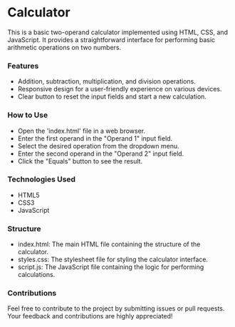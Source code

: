 # Calculator
This is a basic two-operand calculator implemented using HTML, CSS, and JavaScript. It provides a straightforward interface for performing basic arithmetic operations on two numbers.

### Features
+ Addition, subtraction, multiplication, and division operations.
+ Responsive design for a user-friendly experience on various devices.
+ Clear button to reset the input fields and start a new calculation.

### How to Use
+ Open the 'index.html' file in a web browser.
+ Enter the first operand in the "Operand 1" input field.
+ Select the desired operation from the dropdown menu.
+ Enter the second operand in the "Operand 2" input field.
+ Click the "Equals" button to see the result.

### Technologies Used
+ HTML5
+ CSS3
+ JavaScript

### Structure
+ index.html: The main HTML file containing the structure of the calculator.
+ styles.css: The stylesheet file for styling the calculator interface.
+ script.js: The JavaScript file containing the logic for performing calculations.

### Contributions
Feel free to contribute to the project by submitting issues or pull requests. Your feedback and contributions are highly appreciated!
